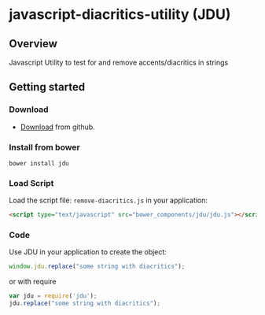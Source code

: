 javascript-diacritics-utility (JDU)
=========================

Overview
--------

Javascript Utility to test for and remove accents/diacritics in strings

Getting started
---------------

### Download

- [Download](https://github.com/mk7upurz87/jdu/archive/master.zip) from github.

### Install from bower
```
bower install jdu
```


### Load Script
Load the script file: `remove-diacritics.js` in your application:

```html
<script type="text/javascript" src="bower_components/jdu/jdu.js"></script>
```

### Code
Use JDU in your application to create the object:

```js
window.jdu.replace("some string with diacritics");
```
or with require
```js
var jdu = require('jdu');
jdu.replace("some string with diacritics");
```
